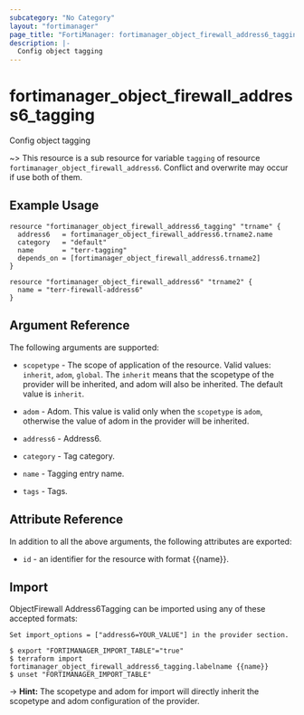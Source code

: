 ```yaml
---
subcategory: "No Category"
layout: "fortimanager"
page_title: "FortiManager: fortimanager_object_firewall_address6_tagging"
description: |-
  Config object tagging
---
```


# fortimanager_object_firewall_address6_tagging
Config object tagging

~> This resource is a sub resource for variable `tagging` of resource `fortimanager_object_firewall_address6`. Conflict and overwrite may occur if use both of them.



## Example Usage

```hcl
resource "fortimanager_object_firewall_address6_tagging" "trname" {
  address6   = fortimanager_object_firewall_address6.trname2.name
  category   = "default"
  name       = "terr-tagging"
  depends_on = [fortimanager_object_firewall_address6.trname2]
}

resource "fortimanager_object_firewall_address6" "trname2" {
  name = "terr-firewall-address6"
}
```

## Argument Reference


The following arguments are supported:

* `scopetype` - The scope of application of the resource. Valid values: `inherit`, `adom`, `global`. The `inherit` means that the scopetype of the provider will be inherited, and adom will also be inherited. The default value is `inherit`.
* `adom` - Adom. This value is valid only when the `scopetype` is `adom`, otherwise the value of adom in the provider will be inherited.
* `address6` - Address6.

* `category` - Tag category.
* `name` - Tagging entry name.
* `tags` - Tags.


## Attribute Reference

In addition to all the above arguments, the following attributes are exported:
* `id` - an identifier for the resource with format {{name}}.

## Import

ObjectFirewall Address6Tagging can be imported using any of these accepted formats:
```
Set import_options = ["address6=YOUR_VALUE"] in the provider section.

$ export "FORTIMANAGER_IMPORT_TABLE"="true"
$ terraform import fortimanager_object_firewall_address6_tagging.labelname {{name}}
$ unset "FORTIMANAGER_IMPORT_TABLE"
```
-> **Hint:** The scopetype and adom for import will directly inherit the scopetype and adom configuration of the provider.
